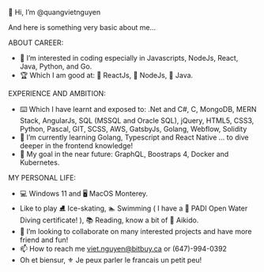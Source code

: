   👋 Hi, I’m @quangvietnguyen
  
And here is something very basic about me...

ABOUT CAREER:
- 👀 I’m interested in coding especially in Javascripts, NodeJs, React, Java, Python, and Go.
- 🏆 Which I am good at: 🥇 ReactJs, 🥈 NodeJs, 🥉 Java.

EXPERIENCE AND AMBITION:
- ⌨️ Which I have learnt and exposed to: .Net and C#, C, MongoDB, MERN Stack, AngularJs, SQL (MSSQL and Oracle SQL), jQuery, HTML5, CSS3, Python, Pascal, GIT, SCSS, AWS, GatsbyJs, Golang, Webflow, Solidity
- 🌱 I’m currently learning Golang, Typescript and React Native ... to dive deeper in the frontend knowledge!
- 🎯 My goal in the near future: GraphQL, Boostraps 4, Docker and Kubernetes.

MY PERSONAL LIFE:
- 💻 Windows 11 and 🖥️ MacOS Monterey.
- Like to play ⛸️ Ice-skating, 🏊 Swimming ( I have a 🤿 PADI Open Water Diving certificate! ), 📚 Reading, know a bit of 🥋 Aikido.
- 💞️ I’m looking to collaborate on many interested projects and have more friend and fun!
- 📫 How to reach me viet.nguyen@bitbuy.ca or (647)-994-0392
- Oh et biensur, ⚜️ Je peux parler le francais un petit peu!

<!---
quangvietnguyen/quangvietnguyen is a ✨ special ✨ repository because its `README.md` (this file) appears on your GitHub profile.
You can click the Preview link to take a look at your changes.
--->
